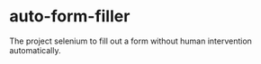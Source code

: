 # auto-form-filler
The project selenium to fill out a form without human intervention automatically.
